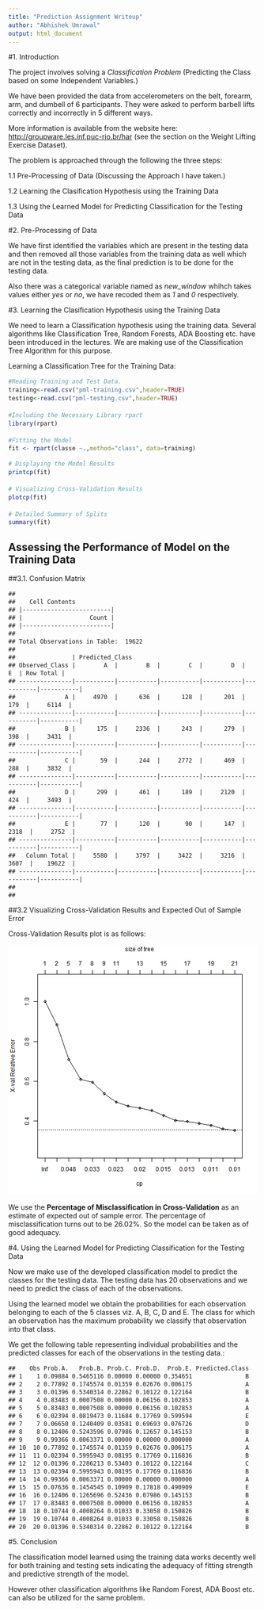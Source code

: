 ```yaml
---
title: "Prediction Assignment Writeup"
author: "Abhishek Umrawal"
output: html_document
---
```


#1. Introduction

The project involves solving a *Classification Problem* (Predicting the Class based on some Independent Variables.)


We have been provided the data from accelerometers on the belt, forearm, arm, and dumbell of 6 participants. They were asked to perform barbell lifts correctly and incorrectly in 5 different ways. 

More information is available from the website here: <http://groupware.les.inf.puc-rio.br/har> (see the section on the Weight Lifting Exercise Dataset).

The problem is approached through the following the three steps: 

1.1 Pre-Processing of Data (Discussing the Approach I have taken.)

1.2 Learning the Clasification Hypothesis using the Training Data

1.3 Using the Learned Model for Predicting Classification for the Testing Data


#2. Pre-Processing of Data

We have first identified the variables which are present in the testing data and then removed all those variables from the training data as well which are not in the testing data, as the final prediction is to be done for the testing data.

Also there was a categorical variable named as *new_window* whihch takes values either *yes* or *no*, we have recoded them as *1* and *0* respectively.


#3. Learning the Clasification Hypothesis using the Training Data

We need to learn a Classification hypothesis using the training data. Several algorithms like Classification Tree, Random Forests, ADA Boosting etc. have been introduced in the lectures. We are making use of the Classification Tree Algorithm for this purpose. 

Learning a Classification Tree for the Training Data:


```r
#Reading Training and Test Data.
training<-read.csv("pml-training.csv",header=TRUE)
testing<-read.csv("pml-testing.csv",header=TRUE)

#Including the Necessary Library rpart
library(rpart)

#Fitting the Model
fit <- rpart(classe ~.,method="class", data=training)
```

```r
# Displaying the Model Results
printcp(fit)

# Visualizing Cross-Validation Results
plotcp(fit)  

# Detailed Summary of Splits
summary(fit) 
```

## Assessing the Performance of Model on the Training Data

##3.1. Confusion Matrix


```
## 
##    Cell Contents
## |-------------------------|
## |                   Count |
## |-------------------------|
## 
## Total Observations in Table:  19622 
## 
##                | Predicted_Class 
## Observed_Class |        A  |        B  |        C  |        D  |        E  | Row Total | 
## ---------------|-----------|-----------|-----------|-----------|-----------|-----------|
##              A |     4970  |      636  |      128  |      201  |      179  |     6114  | 
## ---------------|-----------|-----------|-----------|-----------|-----------|-----------|
##              B |      175  |     2336  |      243  |      279  |      398  |     3431  | 
## ---------------|-----------|-----------|-----------|-----------|-----------|-----------|
##              C |       59  |      244  |     2772  |      469  |      288  |     3832  | 
## ---------------|-----------|-----------|-----------|-----------|-----------|-----------|
##              D |      299  |      461  |      189  |     2120  |      424  |     3493  | 
## ---------------|-----------|-----------|-----------|-----------|-----------|-----------|
##              E |       77  |      120  |       90  |      147  |     2318  |     2752  | 
## ---------------|-----------|-----------|-----------|-----------|-----------|-----------|
##   Column Total |     5580  |     3797  |     3422  |     3216  |     3607  |    19622  | 
## ---------------|-----------|-----------|-----------|-----------|-----------|-----------|
## 
## 
```

##3.2 Visualizing Cross-Validation Results and Expected Out of Sample Error

Cross-Validation Results plot is as follows:

![plot of chunk unnamed-chunk-4](figure/unnamed-chunk-4.png) 

We use the **Percentage of Misclassification in Cross-Validation** as an estimate of expected out of sample error. The percentage of misclassification turns out to be 26.02%. So the model can be taken as of good adequacy.


#4. Using the Learned Model for Predicting Classification for the Testing Data

Now we make use of the developed classification model to predict the classes for the testing data. The testing data has 20 observations and we need to predict the class of each of the observations.

Using the learned model we obtain the probabilities for each observation belonging to each of the 5 classes viz. A, B, C, D and E. The class for which an observation has the maximum probability we classify that observation into that class.

We get the following table representing individual probabilities and the predicted classes for each of the observations in the testing data.:


```
##    Obs Prob.A.   Prob.B. Prob.C. Prob.D.  Prob.E. Predicted.Class
## 1    1 0.09884 0.5465116 0.00000 0.00000 0.354651               B
## 2    2 0.77892 0.1745574 0.01359 0.02676 0.006175               A
## 3    3 0.01396 0.5340314 0.22862 0.10122 0.122164               B
## 4    4 0.83483 0.0007508 0.00000 0.06156 0.102853               A
## 5    5 0.83483 0.0007508 0.00000 0.06156 0.102853               A
## 6    6 0.02394 0.0819473 0.11684 0.17769 0.599594               E
## 7    7 0.06650 0.1240409 0.03581 0.69693 0.076726               D
## 8    8 0.12406 0.5243596 0.07986 0.12657 0.145153               B
## 9    9 0.99366 0.0063371 0.00000 0.00000 0.000000               A
## 10  10 0.77892 0.1745574 0.01359 0.02676 0.006175               A
## 11  11 0.02394 0.5995943 0.08195 0.17769 0.116836               B
## 12  12 0.01396 0.2286213 0.53403 0.10122 0.122164               C
## 13  13 0.02394 0.5995943 0.08195 0.17769 0.116836               B
## 14  14 0.99366 0.0063371 0.00000 0.00000 0.000000               A
## 15  15 0.07636 0.1454545 0.10909 0.17818 0.490909               E
## 16  16 0.12406 0.1265696 0.52436 0.07986 0.145153               B
## 17  17 0.83483 0.0007508 0.00000 0.06156 0.102853               A
## 18  18 0.10744 0.4008264 0.01033 0.33058 0.150826               B
## 19  19 0.10744 0.4008264 0.01033 0.33058 0.150826               B
## 20  20 0.01396 0.5340314 0.22862 0.10122 0.122164               B
```

#5. Conclusion

The classification model learned using the training data works decently well for both training and testing sets indicating the adequacy of fitting strength and predictive strength of the model.

However other classification algorithms like Random Forest, ADA Boost etc. can also be utilized for the same problem.
